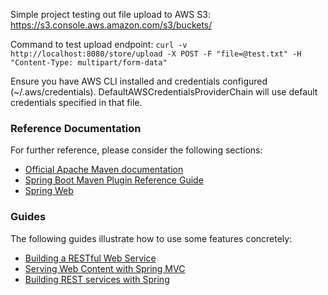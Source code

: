 Simple project testing out file upload to AWS S3: https://s3.console.aws.amazon.com/s3/buckets/

Command to test upload endpoint: 
```curl -v http://localhost:8080/store/upload -X POST -F "file=@test.txt" -H "Content-Type: multipart/form-data"```

Ensure you have AWS CLI installed and credentials configured (~/.aws/credentials). DefaultAWSCredentialsProviderChain 
will use default credentials specified in that file.
 
### Reference Documentation
For further reference, please consider the following sections:

* [Official Apache Maven documentation](https://maven.apache.org/guides/index.html)
* [Spring Boot Maven Plugin Reference Guide](https://docs.spring.io/spring-boot/docs/2.2.5.RELEASE/maven-plugin/)
* [Spring Web](https://docs.spring.io/spring-boot/docs/2.2.5.RELEASE/reference/htmlsingle/#boot-features-developing-web-applications)

### Guides
The following guides illustrate how to use some features concretely:

* [Building a RESTful Web Service](https://spring.io/guides/gs/rest-service/)
* [Serving Web Content with Spring MVC](https://spring.io/guides/gs/serving-web-content/)
* [Building REST services with Spring](https://spring.io/guides/tutorials/bookmarks/)

